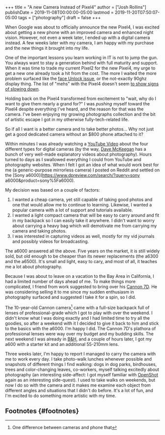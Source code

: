 +++
title = "A new Camera Instead of Pixel4"
author = ["Josh Rollins"]
publishDate = 2019-11-08T00:00:00-05:00
lastmod = 2019-11-20T07:50:07-05:00
tags = ["photography"]
draft = false
+++

When Google was about to officially announce the new Pixel4, I was excited about getting a new phone with an improved camera and enhanced night vision. However, not even a week later, I ended up with a digital camera instead. A few weeks later with my camera, I am happy with my purchase and the new things it brought into my life.

<!--more-->

One of the important lessons you learn working in IT is not to jump the gun. You always want to stay a generation behind with full maturity and support. When it was time to trade my current Pixel2 for the new Pixel4, my urge to get a new one already took a hit from the cost. The more I waited the more problem surfaced like the [face Unlock issue](https://arstechnica.com/gadgets/2019/10/google-says-a-fix-for-pixel-4-face-unlock-is-months-away/), or the not-exactly 90ghz display thing. The list of "mehs" with the Pixel4 doesn't seem [to show signs of slowing down](https://arstechnica.com/gadgets/2019/11/google-pixel-4-review-overpriced-uncompetitive-and-out-of-touch/).

Holding back on the Pixel4 transformed from excitement to "wait, why do I want to give them nearly a grand for?" I was _pushing_ myself toward the Pixel4 despite everything I've heard, and the reason for that was the camera. I've been enjoying my growing photographs collection and the bit of artistic escape I got in my otherwise fully-tech-related life.

So if all I want is a better camera and to take better photos... Why not just get a good dedicated camera without an $800 phone attached to it?

Within minutes I was already watching a [YouTube Video](https://www.youtube.com/watch?v=9XDQUpLKpaI) about the four different types for digital cameras (by the way, [Dave McKeegan](https://www.youtube.com/channel/UCjYxkqv3N2p1WwjKvbZykvg) has a bunch of very well-made explanatory videos about photography). Hours turned to days as I swallowed everything I could from YouTube and photography websites. When I felt I got an idea of what would work best for me (a generic-purpose mirrorless camera) I posted on Reddit and settled on the [Sony a6000](https://www.dpreview.com/search/?query=sony a6000&product=sony%5Fa6000).

My decision was based on a couple of factors:

1.  I wanted a cheap camera, yet still capable of taking good photos and one that would allow me to continue to learning. Likewise, I wanted a popular camera with a lot of support and tutorials available.
2.  I wanted a light compact camera that will be easy to carry around and fit in my backpack so I can easily take it anywhere. I didn't want to worry about carrying a heavy bag which will demotivate me from carrying my camera and taking photos.
3.  I was interested in capturing videos as well, mostly for my vid journals and possibly videos for broadcasting.

The a6000 answered all the above. Five years on the market, it is still widely sold, but old enough to be cheaper than its newer replacements (the a6300 and the a6500). It's small and light, easy to cary, and most of all, it teaches me a lot about photography.

Because I was about to leave on a vacation to the Bay Area in California, I had a limited number of days ahead of me. To make things more complicated, I friend from work suggested to bring over his [Cannon 7D](https://www.dpreview.com/products/canon/slrs/canon%5Feos7d). He was considering selling it to me since my sudden enthusiasm in photography surfaced and suggested I take it for a spin, so I did.

The 10-year-old Cannon camera[^fn:1] came with a full-size backpack full of lenses of professional-grade which I got to play with over the weekend. I didn't know what I was doing exactly and I had limited time to try all the goodies, so after a weekend with it I decided to give it back to him and stick to the basics with the a6000. I'm happy I did. The Cannon 7D's plathora of professional lenses were way over my budget and my budding skills. The next weekend I was already in [B&H](https://www.bhphotovideo.com/), and a couple of hours later, I got my a600 with a starter kit and an additional 55-210mm lens.

Three weeks later, I'm happy to report I managed to carry the camera with me to work every day. I take photo-walk lunches whenever possible and snapshots of different things I find walking: dogs in dog parks, birdhouses, trees and color-changing leaves, co-workers, myself talking excitedly about photography (an interesting side-affect: I got myself familiar with [OpenShot](https://www.openshot.org/) again as an interesting side-quest). I used to take walks on weekends, but now I do so with the camera and it makes me examine each object from different angles and situations that I didn't do before. It's a lot of fun, and I'm excited to do something more artistic with my time.


## Footnotes {#footnotes}

[^fn:1]: One difference between cameras and phone that